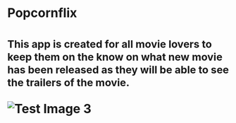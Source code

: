 <h1> Popcornflix <h1>

<small>This app is created for all movie lovers to keep them on the know on what new movie has been released as they will be able to see the trailers of the movie.</small>

![Test Image 3](/media/images/screenshot.png)
